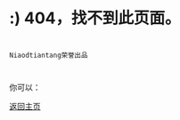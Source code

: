 # :) 404，找不到此页面。
#
#
```
Niaodtiantang荣誉出品
```
#
#
你可以：
            
<a href="http://niaodtiantang.github.io/Auto-copy-file-tool">返回主页</a>

